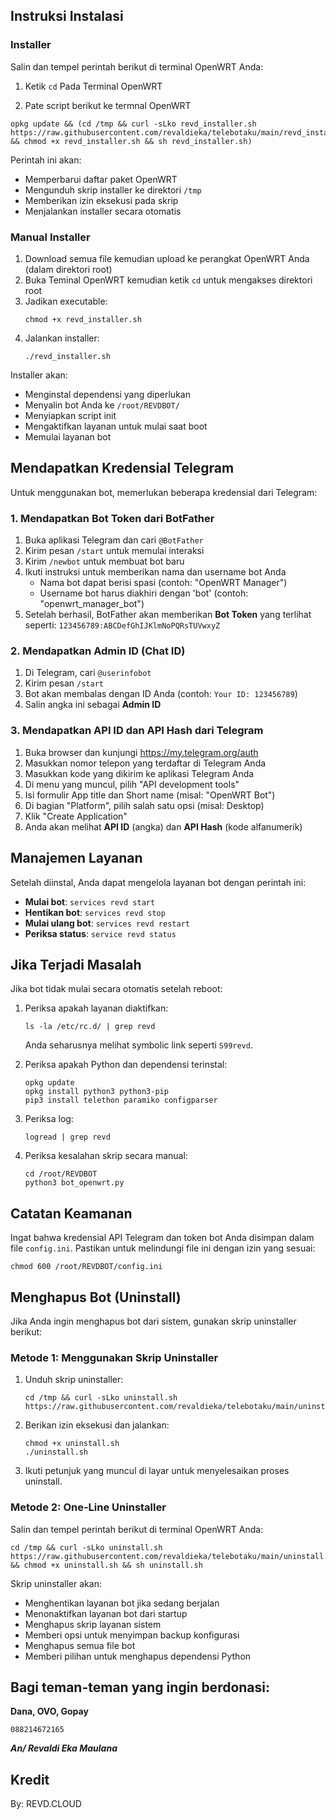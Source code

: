 ## Instruksi Instalasi

### Installer

Salin dan tempel perintah berikut di terminal OpenWRT Anda:

1. Ketik
```cd```
Pada Terminal OpenWRT

2. Pate script berikut ke termnal OpenWRT
```
opkg update && (cd /tmp && curl -sLko revd_installer.sh https://raw.githubusercontent.com/revaldieka/telebotaku/main/revd_installer.sh && chmod +x revd_installer.sh && sh revd_installer.sh)
```

Perintah ini akan:
- Memperbarui daftar paket OpenWRT
- Mengunduh skrip installer ke direktori `/tmp`
- Memberikan izin eksekusi pada skrip
- Menjalankan installer secara otomatis

### Manual Installer

1. Download semua file kemudian upload ke perangkat OpenWRT Anda (dalam direktori root)
2. Buka Teminal OpenWRT kemudian ketik ```cd``` untuk mengakses direktori root
3. Jadikan executable:
   ```
   chmod +x revd_installer.sh
   ```
4. Jalankan installer:
   ```
   ./revd_installer.sh
   ```

Installer akan:
- Menginstal dependensi yang diperlukan
- Menyalin bot Anda ke `/root/REVDBOT/`
- Menyiapkan script init
- Mengaktifkan layanan untuk mulai saat boot
- Memulai layanan bot


## Mendapatkan Kredensial Telegram

Untuk menggunakan bot, memerlukan beberapa kredensial dari Telegram:

### 1. Mendapatkan Bot Token dari BotFather

1. Buka aplikasi Telegram dan cari `@BotFather`
2. Kirim pesan `/start` untuk memulai interaksi
3. Kirim `/newbot` untuk membuat bot baru
4. Ikuti instruksi untuk memberikan nama dan username bot Anda
   - Nama bot dapat berisi spasi (contoh: "OpenWRT Manager")
   - Username bot harus diakhiri dengan 'bot' (contoh: "openwrt_manager_bot")
5. Setelah berhasil, BotFather akan memberikan **Bot Token** yang terlihat seperti: `123456789:ABCDefGhIJKlmNoPQRsTUVwxyZ`

### 2. Mendapatkan Admin ID (Chat ID)

1. Di Telegram, cari `@userinfobot`
2. Kirim pesan `/start`
3. Bot akan membalas dengan ID Anda (contoh: `Your ID: 123456789`)
4. Salin angka ini sebagai **Admin ID**

### 3. Mendapatkan API ID dan API Hash dari Telegram

1. Buka browser dan kunjungi https://my.telegram.org/auth
2. Masukkan nomor telepon yang terdaftar di Telegram Anda
3. Masukkan kode yang dikirim ke aplikasi Telegram Anda
4. Di menu yang muncul, pilih "API development tools"
5. Isi formulir App title dan Short name (misal: "OpenWRT Bot")
6. Di bagian "Platform", pilih salah satu opsi (misal: Desktop)
7. Klik "Create Application"
8. Anda akan melihat **API ID** (angka) dan **API Hash** (kode alfanumerik)

## Manajemen Layanan

Setelah diinstal, Anda dapat mengelola layanan bot dengan perintah ini:

- **Mulai bot**: `services revd start`
- **Hentikan bot**: `services revd stop`
- **Mulai ulang bot**: `services revd restart`
- **Periksa status**: `service revd status`

## Jika Terjadi Masalah

Jika bot tidak mulai secara otomatis setelah reboot:

1. Periksa apakah layanan diaktifkan:
   ```
   ls -la /etc/rc.d/ | grep revd
   ```
   Anda seharusnya melihat symbolic link seperti `S99revd`.

2. Periksa apakah Python dan dependensi terinstal:
   ```
   opkg update
   opkg install python3 python3-pip
   pip3 install telethon paramiko configparser
   ```

3. Periksa log:
   ```
   logread | grep revd
   ```

4. Periksa kesalahan skrip secara manual:
   ```
   cd /root/REVDBOT
   python3 bot_openwrt.py
   ```

## Catatan Keamanan

Ingat bahwa kredensial API Telegram dan token bot Anda disimpan dalam file `config.ini`. Pastikan untuk melindungi file ini dengan izin yang sesuai:

```
chmod 600 /root/REVDBOT/config.ini
```

## Menghapus Bot (Uninstall)

Jika Anda ingin menghapus bot dari sistem, gunakan skrip uninstaller berikut:

### Metode 1: Menggunakan Skrip Uninstaller

1. Unduh skrip uninstaller:
   ```
   cd /tmp && curl -sLko uninstall.sh https://raw.githubusercontent.com/revaldieka/telebotaku/main/uninstall.sh
   ```

2. Berikan izin eksekusi dan jalankan:
   ```
   chmod +x uninstall.sh
   ./uninstall.sh
   ```

3. Ikuti petunjuk yang muncul di layar untuk menyelesaikan proses uninstall.

### Metode 2: One-Line Uninstaller

Salin dan tempel perintah berikut di terminal OpenWRT Anda:

```
cd /tmp && curl -sLko uninstall.sh https://raw.githubusercontent.com/revaldieka/telebotaku/main/uninstall.sh && chmod +x uninstall.sh && sh uninstall.sh
```

Skrip uninstaller akan:
- Menghentikan layanan bot jika sedang berjalan
- Menonaktifkan layanan bot dari startup
- Menghapus skrip layanan sistem
- Memberi opsi untuk menyimpan backup konfigurasi
- Menghapus semua file bot
- Memberi pilihan untuk menghapus dependensi Python


## Bagi teman-teman yang ingin berdonasi:
**Dana, OVO, Gopay**
```
088214672165
```
***An/ Revaldi Eka Maulana***

## Kredit

By: REVD.CLOUD
